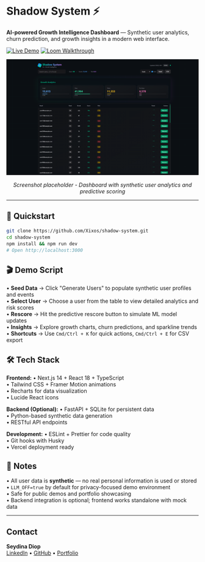 # Shadow System ⚡

**AI-powered Growth Intelligence Dashboard** — Synthetic user analytics, churn prediction, and growth insights in a modern web interface.

[![Live Demo](https://img.shields.io/badge/Live-Demo-brightgreen?style=for-the-badge&logo=vercel)](https://shadow-system-psi.vercel.app/)
[![Loom Walkthrough](https://img.shields.io/badge/Loom-Walkthrough-ff5a5f?style=for-the-badge&logo=loom)](https://drive.google.com/file/d/1d46XNO_qqHr1ZA6BWbYOsT1OxOEH6YZl/view?usp=sharing)

<div align="center">
  <img src="./demo/Screenshot.png" alt="Shadow System Dashboard" width="800" />
  <p><em>Screenshot placeholder - Dashboard with synthetic user analytics and predictive scoring</em></p>
</div>

---

## 🚀 Quickstart

```bash
git clone https://github.com/Xixos/shadow-system.git
cd shadow-system
npm install && npm run dev
# Open http://localhost:3000
```

## 🎬 Demo Script

• **Seed Data** → Click "Generate Users" to populate synthetic user profiles and events  
• **Select User** → Choose a user from the table to view detailed analytics and risk scores  
• **Rescore** → Hit the predictive rescore button to simulate ML model updates  
• **Insights** → Explore growth charts, churn predictions, and sparkline trends  
• **Shortcuts** → Use `Cmd/Ctrl + K` for quick actions, `Cmd/Ctrl + E` for CSV export

## 🛠️ Tech Stack

**Frontend:**
• Next.js 14 + React 18 + TypeScript  
• Tailwind CSS + Framer Motion animations  
• Recharts for data visualization  
• Lucide React icons

**Backend (Optional):**
• FastAPI + SQLite for persistent data  
• Python-based synthetic data generation  
• RESTful API endpoints

**Development:**
• ESLint + Prettier for code quality  
• Git hooks with Husky  
• Vercel deployment ready

## 📝 Notes

• All user data is **synthetic** — no real personal information is used or stored  
• `LLM_OFF=true` by default for privacy-focused demo environment  
• Safe for public demos and portfolio showcasing  
• Backend integration is optional; frontend works standalone with mock data

---

## Contact

**Seydina Diop**  
[LinkedIn](https://www.linkedin.com/in/seydina-diop/) • [GitHub](https://github.com/Xixos) • [Portfolio](https://seydina-diop.dev)
